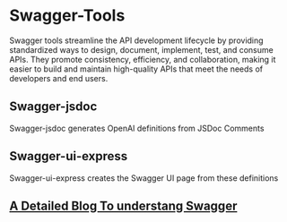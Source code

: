 # Swagger-Tools
<p>Swagger tools streamline the API development lifecycle by providing standardized ways to design, document, implement, test, and consume APIs. They promote consistency, efficiency, and collaboration, making it easier to build and maintain high-quality APIs that meet the needs of developers and end users.</p>

<h2>Swagger-jsdoc</h2>
<p>Swagger-jsdoc generates OpenAI definitions from JSDoc Comments</p>

<h2>Swagger-ui-express</h2>
<p>Swagger-ui-express creates the Swagger UI page from these definitions</p>

<h2><a href="https://dev.to/kabartolo/how-to-document-an-express-api-with-swagger-ui-and-jsdoc-50do" target="_blank">A Detailed Blog To understang Swagger</a>
</h2>
